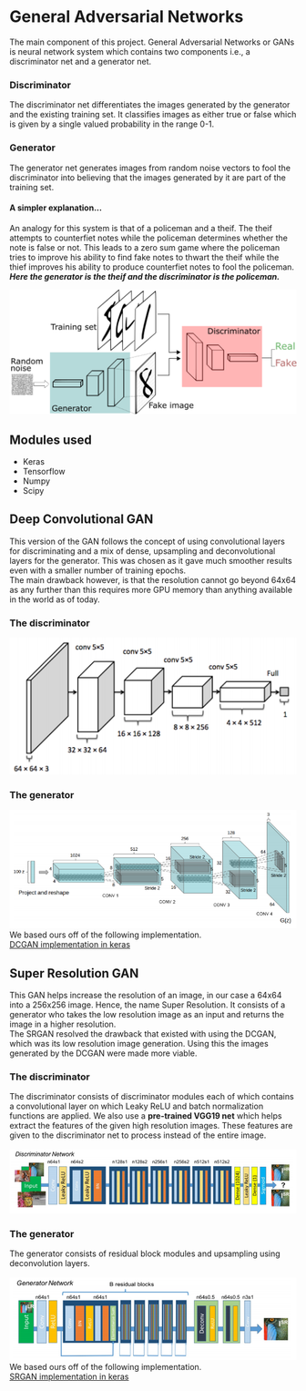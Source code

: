 # General Adversarial Networks
The main component of this project.
General Adversarial Networks or GANs is neural network system which contains two components i.e., a discriminator net and a generator net.

### Discriminator
The discriminator net differentiates the images generated by the generator and the existing training set.
It classifies images as either true or false which is given by a single valued probability in the range 0-1.

### Generator
The generator net generates images from random noise vectors to fool the discriminator into believing that the images generated by it are part of the training set.

#### A simpler explanation...
An analogy for this system is that of a policeman and a theif. The theif attempts to counterfiet notes while the policeman determines whether the note is false or not.
This leads to a zero sum game where the policeman tries to improve his ability to find fake notes to thwart the theif while the thief improves his ability to produce counterfiet notes to fool the policeman.\
***Here the generator is the theif and the discriminator is the policeman.***

![General Adversarial Networks](./display-images/GAN.png)

## Modules used
- Keras
- Tensorflow
- Numpy
- Scipy

## Deep Convolutional GAN
This version of the GAN follows the concept of using convolutional layers for discriminating and a mix of dense, upsampling and deconvolutional layers for the generator.
This was chosen as it gave much smoother results even with a smaller number of training epochs.\
The main drawback however, is that the resolution cannot go beyond 64x64 as any further than this requires more GPU memory than anything available in the world as of today.

### The discriminator
![DCGAN discriminator](./display-images/dc-discrim.png)

### The generator
![DCGAN generator](./display-images/dc-gen.png)
\
We based ours off of the following implementation.\
[DCGAN implementation in keras](https://github.com/eriklindernoren/Keras-GAN/blob/master/dcgan/dcgan.py)

## Super Resolution GAN
This GAN helps increase the resolution of an image, in our case a 64x64 into a 256x256 image. Hence, the name Super Resolution.
It consists of a generator who takes the low resolution image as an input and returns the image in a higher resolution.\
The SRGAN resolved the drawback that existed with using the DCGAN, which was its low resolution image generation. Using this the images generated by the DCGAN were made more viable.

### The discriminator
The discriminator consists of discriminator modules each of which contains a convolutional layer on which Leaky ReLU and batch normalization functions are applied.
We also use a **pre-trained VGG19 net** which helps extract the features of the given high resolution images. These features are given to the discriminator net to process instead of the entire image.\
\
![SRGAN discriminator](./display-images/sr-gen.png)

### The generator
The generator consists of residual block modules and upsampling using deconvolution layers.\
\
![SRGAN generator](./display-images/sr-discrim.png)
\
We based ours off of the following implementation.\
[SRGAN implementation in keras](https://github.com/eriklindernoren/Keras-GAN/tree/master/srgan)
